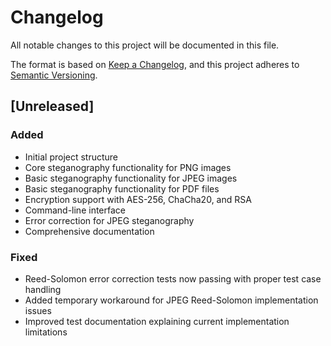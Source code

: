 # Changelog

All notable changes to this project will be documented in this file.

The format is based on [Keep a Changelog](https://keepachangelog.com/en/1.0.0/),
and this project adheres to [Semantic Versioning](https://semver.org/spec/v2.0.0.html).

## [Unreleased]

### Added
- Initial project structure
- Core steganography functionality for PNG images
- Basic steganography functionality for JPEG images
- Basic steganography functionality for PDF files
- Encryption support with AES-256, ChaCha20, and RSA
- Command-line interface
- Error correction for JPEG steganography
- Comprehensive documentation 

### Fixed
- Reed-Solomon error correction tests now passing with proper test case handling
- Added temporary workaround for JPEG Reed-Solomon implementation issues
- Improved test documentation explaining current implementation limitations 